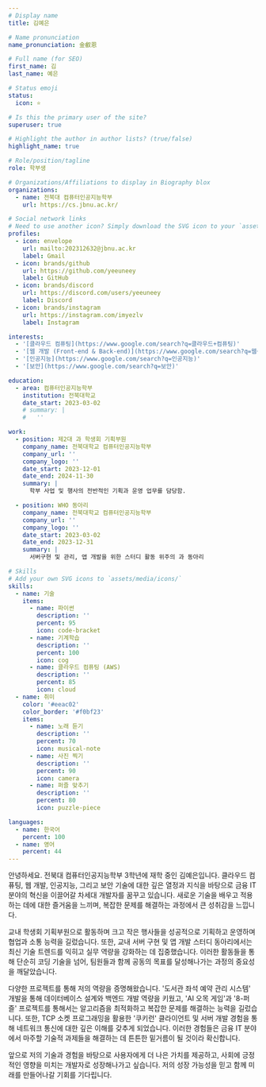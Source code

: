 ```yaml
---
# Display name
title: 김예은

# Name pronunciation
name_pronunciation: 金叡恩

# Full name (for SEO)
first_name: 김
last_name: 예은

# Status emoji
status:
  icon: ⭐

# Is this the primary user of the site?
superuser: true

# Highlight the author in author lists? (true/false)
highlight_name: true

# Role/position/tagline
role: 학부생

# Organizations/Affiliations to display in Biography blox
organizations:
  - name: 전북대 컴퓨터인공지능학부
    url: https://cs.jbnu.ac.kr/

# Social network links
# Need to use another icon? Simply download the SVG icon to your `assets/media/icons/` folder.
profiles:
  - icon: envelope
    url: mailto:202312632@jbnu.ac.kr
    label: Gmail
  - icon: brands/github
    url: https://github.com/yeeuneey
    label: GitHub
  - icon: brands/discord
    url: https://discord.com/users/yeeuneey
    label: Discord
  - icon: brands/instagram
    url: https://instagram.com/imyezlv
    label: Instagram

interests:
  - '[클라우드 컴퓨팅](https://www.google.com/search?q=클라우드+컴퓨팅)'
  - '[웹 개발 (Front-end & Back-end)](https://www.google.com/search?q=웹+개발+Front-end+Back-end)'
  - '[인공지능](https://www.google.com/search?q=인공지능)'
  - '[보안](https://www.google.com/search?q=보안)'

education:
  - area: 컴퓨터인공지능학부
    institution: 전북대학교
    date_start: 2023-03-02
    # summary: |
    #   ''

work:
  - position: 제2대 과 학생회 기획부원
    company_name: 전북대학교 컴퓨터인공지능학부
    company_url: ''
    company_logo: ''
    date_start: 2023-12-01
    date_end: 2024-11-30
    summary: |
      학부 사업 및 행사의 전반적인 기획과 운영 업무를 담당함.

  - position: WHO 동아리
    company_name: 전북대학교 컴퓨터인공지능학부
    company_url: ''
    company_logo: ''
    date_start: 2023-03-02
    date_end: 2023-12-31
    summary: |
      서버구현 및 관리, 앱 개발을 위한 스터디 활동 위주의 과 동아리

# Skills
# Add your own SVG icons to `assets/media/icons/`
skills: 
  - name: 기술
    items:
      - name: 파이썬
        description: ''
        percent: 95
        icon: code-bracket
      - name: 기계학습
        description: ''
        percent: 100
        icon: cog
      - name: 클라우드 컴퓨팅 (AWS)
        description: ''
        percent: 85
        icon: cloud
  - name: 취미
    color: '#eeac02'
    color_border: '#f0bf23'
    items:
      - name: 노래 듣기
        description: ''
        percent: 70
        icon: musical-note
      - name: 사진 찍기
        description: ''
        percent: 90
        icon: camera
      - name: 퍼즐 맞추기
        description: ''
        percent: 80
        icon: puzzle-piece

languages:
  - name: 한국어
    percent: 100
  - name: 영어
    percent: 44
---
```


안녕하세요. 전북대 컴퓨터인공지능학부 3학년에 재학 중인 김예은입니다. 클라우드 컴퓨팅, 웹 개발, 인공지능, 그리고 보안 기술에 대한 깊은 열정과 지식을 바탕으로 금융 IT 분야의 혁신을 이끌어갈 차세대 개발자를 꿈꾸고 있습니다. 새로운 기술을 배우고 적용하는 데에 대한 즐거움을 느끼며, 복잡한 문제를 해결하는 과정에서 큰 성취감을 느낍니다.

교내 학생회 기획부원으로 활동하며 크고 작은 행사들을 성공적으로 기획하고 운영하며 협업과 소통 능력을 길렀습니다. 또한, 교내 서버 구현 및 앱 개발 스터디 동아리에서는 최신 기술 트렌드를 익히고 실무 역량을 강화하는 데 집중했습니다. 이러한 활동들을 통해 단순히 코딩 기술을 넘어, 팀원들과 함께 공동의 목표를 달성해나가는 과정의 중요성을 깨달았습니다.

다양한 프로젝트를 통해 저의 역량을 증명해왔습니다. '도서관 좌석 예약 관리 시스템' 개발을 통해 데이터베이스 설계와 백엔드 개발 역량을 키웠고, 'AI 오목 게임'과 '8-퍼즐' 프로젝트를 통해서는 알고리즘을 최적화하고 복잡한 문제를 해결하는 능력을 길렀습니다. 또한, TCP 소켓 프로그래밍을 활용한 '쿠키런' 클라이언트 및 서버 개발 경험을 통해 네트워크 통신에 대한 깊은 이해를 갖추게 되었습니다. 이러한 경험들은 금융 IT 분야에서 마주할 기술적 과제들을 해결하는 데 튼튼한 밑거름이 될 것이라 확신합니다.

앞으로 저의 기술과 경험을 바탕으로 사용자에게 더 나은 가치를 제공하고, 사회에 긍정적인 영향을 미치는 개발자로 성장해나가고 싶습니다. 저의 성장 가능성을 믿고 함께 미래를 만들어나갈 기회를 기다립니다.